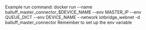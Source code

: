 Example run command:
docker run --name balluff_master_connector_$DEVICE_NAME  --env MASTER_IP --env QUEUE_DICT --env DEVICE_NAME --network iotbridge_webnet -d balluff_master_connector 
Remember to set up the env variable